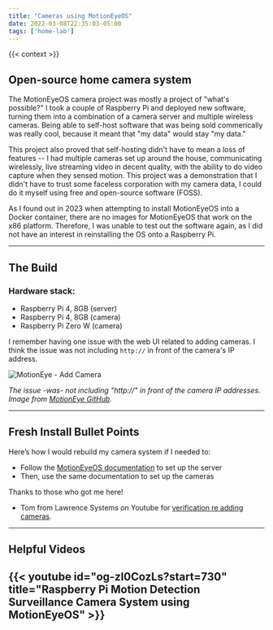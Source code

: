 ```yaml
---
title: "Cameras using MotionEyeOS"
date: 2022-03-08T22:35:03-05:00
tags: ['home-lab']
---
```


{{< context >}}

## Open-source home camera system

The MotionEyeOS camera project was mostly a project of "what's possible?" I took a couple of Raspberry Pi and deployed new software, turning them into a combination of a camera server and multiple wireless cameras. Being able to self-host software that was being sold commerically was really cool, because it meant that "my data" would stay "my data."

This project also proved that self-hosting didn't have to mean a loss of features -- I had multiple cameras set up around the house, communicating wirelessly, live streaming video in decent quality, with the ability to do video capture when they sensed motion. This project was a demonstration that I didn't have to trust some faceless corporation with my camera data, I could do it myself using free and open-source software (FOSS).


As I found out in 2023 when attempting to install MotionEyeOS into a Docker container, there are no images for MotionEyeOS that work on the x86 platform. Therefore, I was unable to test out the software again, as I did not have an interest in reinstalling the OS onto a Raspberry Pi.

---

## The Build

### Hardware stack:

- Raspberry Pi 4, 8GB (server)
- Raspberry Pi 4, 8GB (camera)
- Raspberry Pi Zero W (camera)

I remember having one issue with the web UI related to adding cameras. I think the issue was not including `http://` in front of the camera's IP address.

![MotionEye - Add Camera](/images/motioneye-add-camera.png)

*The issue -was- not including "http://" in front of the camera IP addresses. Image from [MotionEye GitHub](https://github.com/motioneye-project/motioneye/wiki/Screenshots).*

---

## Fresh Install Bullet Points

Here’s how I would rebuild my camera system if I needed to:

- Follow the [MotionEyeOS documentation](https://github.com/motioneye-project/motioneyeos/wiki/Installation) to set up the server
- Then, use the same documentation to set up the cameras

Thanks to those who got me here!

- Tom from Lawrence Systems on Youtube for [verification re adding cameras](https://www.youtube.com/watch?v=og-zI0CozLs&t=730s).

---

## Helpful Videos

## {{< youtube id="og-zI0CozLs?start=730" title="Raspberry Pi Motion Detection Surveillance Camera System using MotionEyeOS" >}}
